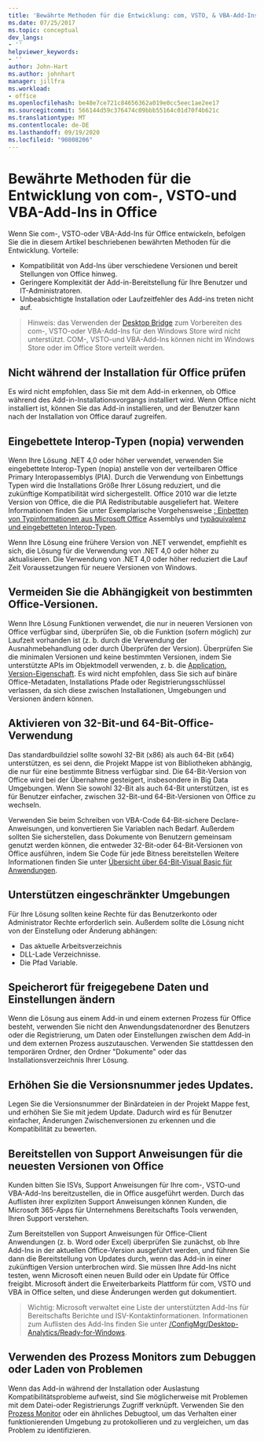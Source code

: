 ```yaml
---
title: 'Bewährte Methoden für die Entwicklung: com, VSTO, & VBA-Add-Ins in Office'
ms.date: 07/25/2017
ms.topic: conceptual
dev_langs:
- ''
helpviewer_keywords:
- ''
author: John-Hart
ms.author: johnhart
manager: jillfra
ms.workload:
- office
ms.openlocfilehash: be48e7ce721c84656362a019e0cc5eec1ae2ee17
ms.sourcegitcommit: 566144d59c376474c09bbb55164c01d70f4b621c
ms.translationtype: MT
ms.contentlocale: de-DE
ms.lasthandoff: 09/19/2020
ms.locfileid: "90808206"
---
```

# <a name="development-best-practices-for-com-vsto-and-vba-add-ins-in-office"></a>Bewährte Methoden für die Entwicklung von com-, VSTO-und VBA-Add-Ins in Office
  Wenn Sie com-, VSTO-oder VBA-Add-Ins für Office entwickeln, befolgen Sie die in diesem Artikel beschriebenen bewährten Methoden für die Entwicklung.   Vorteile:

- Kompatibilität von Add-Ins über verschiedene Versionen und bereit Stellungen von Office hinweg.
- Geringere Komplexität der Add-in-Bereitstellung für Ihre Benutzer und IT-Administratoren.
- Unbeabsichtigte Installation oder Laufzeitfehler des Add-ins treten nicht auf.

>Hinweis: das Verwenden der [Desktop Bridge](/windows/uwp/porting/desktop-to-uwp-root) zum Vorbereiten des com-, VSTO-oder VBA-Add-Ins für den Windows Store wird nicht unterstützt. COM-, VSTO-und VBA-Add-Ins können nicht im Windows Store oder im Office Store verteilt werden.

## <a name="do-not-check-for-office-during-installation"></a>Nicht während der Installation für Office prüfen
 Es wird nicht empfohlen, dass Sie mit dem Add-in erkennen, ob Office während des Add-in-Installationsvorgangs installiert wird. Wenn Office nicht installiert ist, können Sie das Add-in installieren, und der Benutzer kann nach der Installation von Office darauf zugreifen.

## <a name="use-embedded-interop-types-nopia"></a>Eingebettete Interop-Typen (nopia) verwenden
Wenn Ihre Lösung .NET 4,0 oder höher verwendet, verwenden Sie eingebettete Interop-Typen (nopia) anstelle von der verteilbaren Office Primary Interopassemblys (PIA). Durch die Verwendung von Einbettungs Typen wird die Installations Größe Ihrer Lösung reduziert, und die zukünftige Kompatibilität wird sichergestellt. Office 2010 war die letzte Version von Office, die die PIA Redistributable ausgeliefert hat. Weitere Informationen finden Sie unter Exemplarische Vorgehensweise [: Einbetten von Typinformationen aus Microsoft Office](/previous-versions/ee317478(v=vs.140)) Assemblys und [typäquivalenz und eingebetteten Interop-Typen](/windows/uwp/porting/desktop-to-uwp-root).

Wenn Ihre Lösung eine frühere Version von .NET verwendet, empfiehlt es sich, die Lösung für die Verwendung von .NET 4,0 oder höher zu aktualisieren. Die Verwendung von .NET 4,0 oder höher reduziert die Lauf Zeit Voraussetzungen für neuere Versionen von Windows.

## <a name="avoid-depending-on-specific-office-versions"></a>Vermeiden Sie die Abhängigkeit von bestimmten Office-Versionen.
Wenn Ihre Lösung Funktionen verwendet, die nur in neueren Versionen von Office verfügbar sind, überprüfen Sie, ob die Funktion (sofern möglich) zur Laufzeit vorhanden ist (z. b. durch die Verwendung der Ausnahmebehandlung oder durch Überprüfen der Version). Überprüfen Sie die minimalen Versionen und keine bestimmten Versionen, indem Sie unterstützte APIs im Objektmodell verwenden, z. b. die [Application. Version-Eigenschaft](<xref:Microsoft.Office.Interop.Excel._Application.Version%2A>). Es wird nicht empfohlen, dass Sie sich auf binäre Office-Metadaten, Installations Pfade oder Registrierungsschlüssel verlassen, da sich diese zwischen Installationen, Umgebungen und Versionen ändern können.

## <a name="enable-both-32-bit-and-64-bit-office-usage"></a>Aktivieren von 32-Bit-und 64-Bit-Office-Verwendung
Das standardbuildziel sollte sowohl 32-Bit (x86) als auch 64-Bit (x64) unterstützen, es sei denn, die Projekt Mappe ist von Bibliotheken abhängig, die nur für eine bestimmte Bitness verfügbar sind. Die 64-Bit-Version von Office wird bei der Übernahme gesteigert, insbesondere in Big Data Umgebungen. Wenn Sie sowohl 32-Bit als auch 64-Bit unterstützen, ist es für Benutzer einfacher, zwischen 32-Bit-und 64-Bit-Versionen von Office zu wechseln.

Verwenden Sie beim Schreiben von VBA-Code 64-Bit-sichere Declare-Anweisungen, und konvertieren Sie Variablen nach Bedarf. Außerdem sollten Sie sicherstellen, dass Dokumente von Benutzern gemeinsam genutzt werden können, die entweder 32-Bit-oder 64-Bit-Versionen von Office ausführen, indem Sie Code für jede Bitness bereitstellen Weitere Informationen finden Sie unter [Übersicht über 64-Bit-Visual Basic für Anwendungen](/office/vba/Language/Concepts/Getting-Started/64-bit-visual-basic-for-applications-overview).

## <a name="support-restricted-environments"></a>Unterstützen eingeschränkter Umgebungen
Für Ihre Lösung sollten keine Rechte für das Benutzerkonto oder Administrator Rechte erforderlich sein. Außerdem sollte die Lösung nicht von der Einstellung oder Änderung abhängen:

- Das aktuelle Arbeitsverzeichnis
- DLL-Lade Verzeichnisse.
- Die Pfad Variable.

## <a name="change-the-save-location-of-shared-data-and-settings"></a>Speicherort für freigegebene Daten und Einstellungen ändern
Wenn die Lösung aus einem Add-in und einem externen Prozess für Office besteht, verwenden Sie nicht den Anwendungsdatenordner des Benutzers oder die Registrierung, um Daten oder Einstellungen zwischen dem Add-in und dem externen Prozess auszutauschen. Verwenden Sie stattdessen den temporären Ordner, den Ordner "Dokumente" oder das Installationsverzeichnis Ihrer Lösung.

## <a name="increment-the-version-number-with-each-update"></a>Erhöhen Sie die Versionsnummer jedes Updates.
Legen Sie die Versionsnummer der Binärdateien in der Projekt Mappe fest, und erhöhen Sie Sie mit jedem Update. Dadurch wird es für Benutzer einfacher, Änderungen Zwischenversionen zu erkennen und die Kompatibilität zu bewerten.

## <a name="provide-support-statements-for-the-latest-versions-of-office"></a>Bereitstellen von Support Anweisungen für die neuesten Versionen von Office
Kunden bitten Sie ISVs, Support Anweisungen für Ihre com-, VSTO-und VBA-Add-Ins bereitzustellen, die in Office ausgeführt werden. Durch das Auflisten ihrer expliziten Support Anweisungen können Kunden, die Microsoft 365-Apps für Unternehmens Bereitschafts Tools verwenden, Ihren Support verstehen.

Zum Bereitstellen von Support Anweisungen für Office-Client Anwendungen (z. b. Word oder Excel) überprüfen Sie zunächst, ob Ihre Add-Ins in der aktuellen Office-Version ausgeführt werden, und führen Sie dann die Bereitstellung von Updates durch, wenn das Add-in in einer zukünftigen Version unterbrochen wird. Sie müssen Ihre Add-Ins nicht testen, wenn Microsoft einen neuen Build oder ein Update für Office freigibt. Microsoft ändert die Erweiterbarkeits Plattform für com, VSTO und VBA in Office selten, und diese Änderungen werden gut dokumentiert.

>Wichtig: Microsoft verwaltet eine Liste der unterstützten Add-Ins für Bereitschafts Berichte und ISV-Kontaktinformationen. Informationen zum Auflisten des Add-Ins finden Sie unter [/ConfigMgr/Desktop-Analytics/Ready-for-Windows](/configmgr/desktop-analytics/ready-for-windows).

## <a name="use-process-monitor-to-help-debug-installation-or-loading-issues"></a>Verwenden des Prozess Monitors zum Debuggen oder Laden von Problemen
Wenn das Add-in während der Installation oder Auslastung Kompatibilitätsprobleme aufweist, sind Sie möglicherweise mit Problemen mit dem Datei-oder Registrierungs Zugriff verknüpft. Verwenden Sie den [Prozess Monitor](/sysinternals/downloads/procmon) oder ein ähnliches Debugtool, um das Verhalten einer funktionierenden Umgebung zu protokollieren und zu vergleichen, um das Problem zu identifizieren.